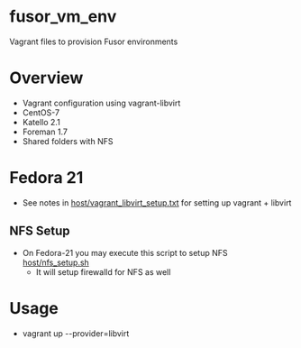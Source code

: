 # fusor_vm_env
Vagrant files to provision Fusor environments

# Overview

* Vagrant configuration using vagrant-libvirt
* CentOS-7
* Katello 2.1
* Foreman 1.7
* Shared folders with NFS


# Fedora 21

* See notes in [host/vagrant_libvirt_setup.txt](host/vagrant_libvirt_setup.txt) for setting up vagrant + libvirt

## NFS Setup

*  On Fedora-21 you may execute this script to setup NFS [host/nfs_setup.sh](host/nfs_setup.sh)
	* It will setup firewalld for NFS as well
		
# Usage
* vagrant up --provider=libvirt		



